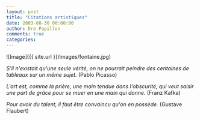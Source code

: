 ```yaml
---
layout: post
title: "Citations artistiques"
date: 2003-08-30 00:00:00
author: Dre Papillon
comments: true
categories: 
---
```



![Image]({{ site.url }}/images/fontaine.jpg)

*S'il n'existait qu'une seule vérité, on ne pourrait peindre des centaines de tableaux sur un même sujet.*  (Pablo Picasso)

*L'art est, comme la prière, une main tendue dans l'obscurité, qui veut saisir une part de grâce pour se muer en une main qui donne.*  (Franz Kafka)

*Pour avoir du talent, il faut être convaincu qu'on en possède.*  (Gustave Flaubert)
